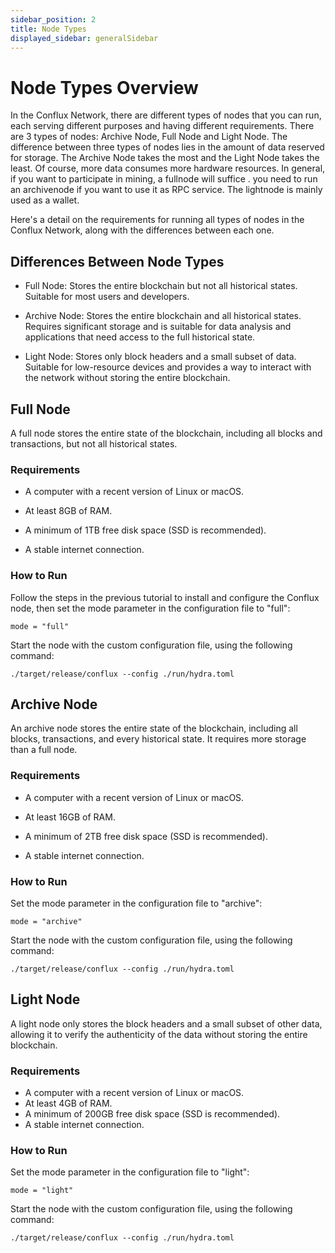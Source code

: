 ```yaml
---
sidebar_position: 2
title: Node Types
displayed_sidebar: generalSidebar
---
```


# Node Types Overview

In the Conflux Network, there are different types of nodes that you can run, each serving different purposes and having different requirements. There are 3 types of nodes: Archive Node, Full Node and Light Node. The difference between three types of nodes lies in the amount of data reserved for storage. The Archive Node takes the most and the Light Node takes the least. Of course, more data consumes more hardware resources. In general, if you want to participate in mining, a fullnode will suffice . you need to run an archivenode if you want to use it as RPC service. The lightnode is mainly used as a wallet.

Here's a detail on the requirements for running all types of nodes in the Conflux Network, along with the differences between each one.



## Differences Between Node Types

* Full Node: Stores the entire blockchain but not all historical states. Suitable for most users and developers.

* Archive Node: Stores the entire blockchain and all historical states. Requires significant storage and is suitable for data analysis and applications that need access to the full historical state.

* Light Node: Stores only block headers and a small subset of data. Suitable for low-resource devices and provides a way to interact with the network without storing the entire blockchain.



## Full Node

A full node stores the entire state of the blockchain, including all blocks and transactions, but not all historical states.

### Requirements

* A computer with a recent version of Linux or macOS.

* At least 8GB of RAM.

* A minimum of 1TB free disk space (SSD is recommended).

* A stable internet connection.

### How to Run

Follow the steps in the previous tutorial to install and configure the Conflux node, then set the mode parameter in the configuration file to "full":

```
mode = "full" 
```

Start the node with the custom configuration file, using the following command:

```
./target/release/conflux --config ./run/hydra.toml 
```


## Archive Node

An archive node stores the entire state of the blockchain, including all blocks, transactions, and every historical state. It requires more storage than a full node.

### Requirements

* A computer with a recent version of Linux or macOS.

* At least 16GB of RAM.

* A minimum of 2TB free disk space (SSD is recommended).

* A stable internet connection.

### How to Run

Set the mode parameter in the configuration file to "archive":

```
mode = "archive" 
```

Start the node with the custom configuration file, using the following command:

```
./target/release/conflux --config ./run/hydra.toml 
```


## Light Node

A light node only stores the block headers and a small subset of other data, allowing it to verify the authenticity of the data without storing the entire blockchain.

### Requirements

* A computer with a recent version of Linux or macOS.
* At least 4GB of RAM.
* A minimum of 200GB free disk space (SSD is recommended).
* A stable internet connection.

### How to Run

Set the mode parameter in the configuration file to "light":

```
mode = "light" 
```

Start the node with the custom configuration file, using the following command:

```
./target/release/conflux --config ./run/hydra.toml 
```

